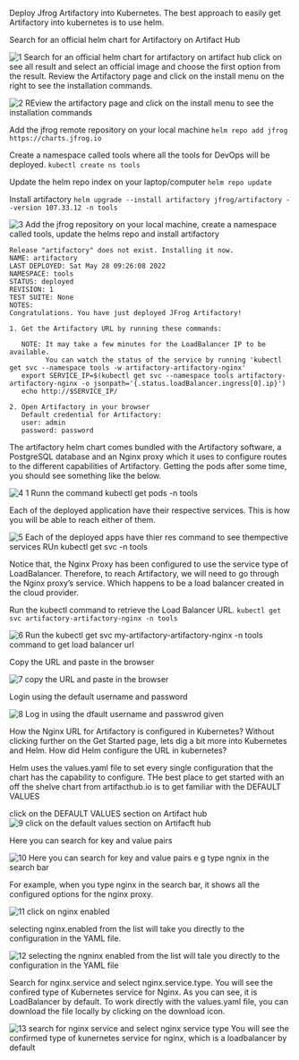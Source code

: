 Deploy Jfrog Artifactory into Kubernetes. The best approach to easily get Artifactory into kubernetes is to use helm.

Search for an official helm chart for Artifactory on Artifact Hub

![1  Search for an official helm chart for artifactory on artifact hub](https://github.com/opeyemiagbadero/25.Deploying-and-Packaging-applications-into-Kubernetes/assets/79456052/ca426dc6-bd75-4759-a071-2ff25e1f6ffb)
click on see all result and select an official image and choose the first option from the result. Review the Artifactory page and click on the install menu on the right to see the installation commands.

![2  REview the artifactory page and click on the install menu to see the installation commands](https://github.com/opeyemiagbadero/25.Deploying-and-Packaging-applications-into-Kubernetes/assets/79456052/d906f579-5155-46cc-9865-af5b65e43cd5)

Add the jfrog remote repository on your local machine `helm repo add jfrog https://charts.jfrog.io`

Create a namespace called tools where all the tools for DevOps will be deployed. `kubectl create ns tools`

Update the helm repo index on your laptop/computer `helm repo update`

Install  artifactory `helm upgrade --install artifactory jfrog/artifactory --version 107.33.12 -n tools`

![3  Add the jfrog repository on your local machine, create a namespace called tools, update the helms repo and install artifactory](https://github.com/opeyemiagbadero/25.Deploying-and-Packaging-applications-into-Kubernetes/assets/79456052/8144a817-21cd-42e8-af00-1df3f761dba1)

```
Release "artifactory" does not exist. Installing it now.
NAME: artifactory
LAST DEPLOYED: Sat May 28 09:26:08 2022
NAMESPACE: tools
STATUS: deployed
REVISION: 1
TEST SUITE: None
NOTES:
Congratulations. You have just deployed JFrog Artifactory!

1. Get the Artifactory URL by running these commands:

   NOTE: It may take a few minutes for the LoadBalancer IP to be available.
         You can watch the status of the service by running 'kubectl get svc --namespace tools -w artifactory-artifactory-nginx'
   export SERVICE_IP=$(kubectl get svc --namespace tools artifactory-artifactory-nginx -o jsonpath='{.status.loadBalancer.ingress[0].ip}')
   echo http://$SERVICE_IP/

2. Open Artifactory in your browser
   Default credential for Artifactory:
   user: admin
   password: password
   ```
   
 The artifactory helm chart comes bundled with the Artifactory software, a PostgreSQL database and an Nginx proxy which it uses to configure routes to the different capabilities of Artifactory. Getting the pods after some time, you should see something like the below.
 
![4 1 Runn the command kubectl get pods -n tools](https://github.com/opeyemiagbadero/25.Deploying-and-Packaging-applications-into-Kubernetes/assets/79456052/9cfe6d72-0a46-48a7-995c-3e40fbdf9900)

Each of the deployed application have their respective services. This is how you will be able to reach either of them. 

![5 Each of the deployed apps have thier res  command to see thempective services   RUn kubectl get svc -n tools](https://github.com/opeyemiagbadero/25.Deploying-and-Packaging-applications-into-Kubernetes/assets/79456052/86badca8-735e-43fa-b165-e6f0f9047ef2)

Notice that, the Nginx Proxy has been configured to use the service type of LoadBalancer. Therefore, to reach Artifactory, we will need to go through the Nginx proxy’s service. Which happens to be a load balancer created in the cloud provider. 

Run the kubectl command to retrieve the Load Balancer URL. `kubectl get svc artifactory-artifactory-nginx -n tools`

![6  Run the kubectl get svc my-artifactory-artifactory-nginx -n tools command to get load balancer url](https://github.com/opeyemiagbadero/25.Deploying-and-Packaging-applications-into-Kubernetes/assets/79456052/820822d4-607a-4f82-ac9f-c01e5e160f3b)

Copy the URL and paste in the browser 

![7  copy the URL and paste in the browser](https://github.com/opeyemiagbadero/25.Deploying-and-Packaging-applications-into-Kubernetes/assets/79456052/757a77d2-aa52-4f58-8426-be34710674ba)

Login using the default username and password

![8  Log in using the dfault username and passwrod given](https://github.com/opeyemiagbadero/25.Deploying-and-Packaging-applications-into-Kubernetes/assets/79456052/c5d99a80-5d87-4791-9f25-ba6d786c978b)


How the Nginx URL for Artifactory is configured in Kubernetes?
Without clicking further on the Get Started page, lets dig a bit more into Kubernetes and Helm. How did Helm configure the URL in kubernetes?

Helm uses the values.yaml file to set every single configuration that the chart has the capability to configure. THe best place to get started with an off the shelve chart from artifacthub.io is to get familiar with the DEFAULT VALUES

click on the DEFAULT VALUES section on Artifact hub 
![9  click on the default values section on Artifacft hub](https://github.com/opeyemiagbadero/25.Deploying-and-Packaging-applications-into-Kubernetes/assets/79456052/76092dd6-b569-4272-bae4-6f3de6d28c93)

Here you can search for key and value pairs 

![10 Here you can search for key and value pairs e g  type ngnix in the search bar](https://github.com/opeyemiagbadero/25.Deploying-and-Packaging-applications-into-Kubernetes/assets/79456052/aac5a7b0-34c9-4078-b49f-adc8dc298089)

For example, when you type nginx in the search bar, it shows all the configured options for the nginx proxy. 

![11  click on nginx enabled](https://github.com/opeyemiagbadero/25.Deploying-and-Packaging-applications-into-Kubernetes/assets/79456052/521e8c6e-8f2c-46ad-b183-37ec7abaead9)

selecting nginx.enabled from the list will take you directly to the configuration in the YAML file. 

![12  selecting the ngninx enabled from the list will tale you directly to the configuration in the YAML file](https://github.com/opeyemiagbadero/25.Deploying-and-Packaging-applications-into-Kubernetes/assets/79456052/08b3b094-7cad-4688-baff-ed7e7bf4db37)

Search for nginx.service and select nginx.service.type. You will see the confired type of Kubernetes service for Nginx. As you can see, it is LoadBalancer by default. To work directly with the values.yaml file, you can download the file locally by clicking on the download icon. 

![13  search for nginx service and select nginx service type You will see the confirmed type of kunernetes service for nginx, which is a loadbalancer by default](https://github.com/opeyemiagbadero/25.Deploying-and-Packaging-applications-into-Kubernetes/assets/79456052/cecd239d-7920-4b3e-9f7e-97bf2595c6bd)




























